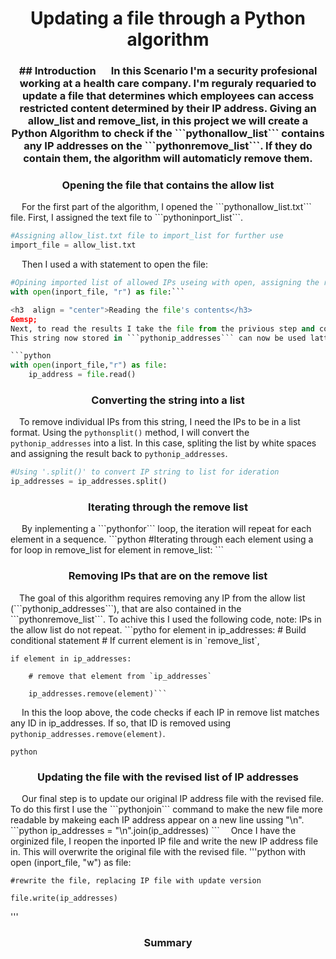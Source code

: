 
<h1 align = "center">Updating a file through a Python algorithm</h1>

<h3  align = "center">## Introduction
&emsp;
    In this Scenario I'm a security profesional working at a health care company. I'm reguraly requaried to update a file that determines which employees can access restricted content determined by their IP address. Giving an allow_list and remove_list, in this project we will create a Python Algorithm to check if the ```pythonallow_list``` contains any IP addresses on the ```pythonremove_list```. If they do contain them, the algorithm will automaticly remove them.

<h3  align = "center">Opening the file that contains the allow list</h3>
&emsp;
For the first part of the algorithm, I opened the ```pythonallow_list.txt``` file. First, I assigned the text file to ```pythoninport_list```.

```python
#Assigning allow_list.txt file to import_list for further use
import_file = allow_list.txt
```
&emsp;
Then I used a with statement to open the file:

```python
#Opining imported list of allowed IPs useing with open, assigning the read "r" result to file
with open(inport_file, "r") as file:```

<h3  align = "center">Reading the file's contents</h3>
&emsp;
Next, to read the results I take the file from the privious step and convert it to a string using the ```python.read``` command. 
This string now stored in ```pythonip_addresses``` can now be used latter for orginizing and extracting data in the python algorithm.

```python
with open(inport_file,"r") as file:
    ip_address = file.read()
``` 

<h3  align = "center">Converting the string into a list</h3>

&emsp;To remove individual IPs from this string, I need the IPs to be in a list format. Using the ```pythonsplit()``` method, I will convert the ```pythonip_addresses``` into a list. In this case, spliting the list by white spaces and assigning the result back to ```pythonip_addresses```.

```python
#Using '.split()' to convert IP string to list for ideration
ip_addresses = ip_addresses.split()
```

<h3  align = "center">Iterating through the remove list</h3>
&emsp; By inplementing a ```pythonfor``` loop, the iteration will repeat for each element in a sequence.
```python
#Iterating through each element using a for loop in remove_list
for element in remove_list:
```

<h3  align = "center">Removing IPs that are on the remove list</h3>
&emsp;The goal of this algorithm requires removing any IP from the allow list (```pythonip_addresses```), that are also contained in the ```pythonremove_list```. To achive this I used the following code, note: IPs in the allow list do not repeat.
```pytho
for element in ip_addresses:
# Build conditional statement
  # If current element is in `remove_list`,
    
    if element in ip_addresses:
    
        # remove that element from `ip_addresses`

        ip_addresses.remove(element)```

&emsp;
In this the loop above, the code checks if each IP in remove list matches any ID in ip_addresses. If so, that ID is removed using ```pythonip_addresses.remove(element)```.

```python```
<h3  align = "center">Updating the file with the revised list of IP addresses</h3>
&emsp;
Our final step is to update our original IP address file with the revised file. To do this first I use the ```pythonjoin``` command to make the new file more readable by makeing each IP address appear on a new line ussing "\n".
```python
ip_addresses = "\n".join(ip_addresses)
```
&emsp;Once I have the orginized file, I reopen the inported IP file and write the new IP address file in. This will overwrite the original file with the revised file.
'''python
with open (inport_file, "w") as file:

    #rewrite the file, replacing IP file with update version

    file.write(ip_addresses)
'''
<h3 align = "center">Summary</h3>


